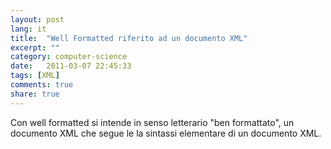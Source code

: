 ```yaml
---
layout: post
lang: it
title:  "Well Formatted riferito ad un documento XML"
excerpt: ""
category: computer-science
date:   2011-03-07 22:45:33
tags: [XML]
comments: true
share: true
---
```

Con well formatted si intende in senso letterario "ben formattato", un documento XML che segue le la sintassi elementare di un documento XML.
